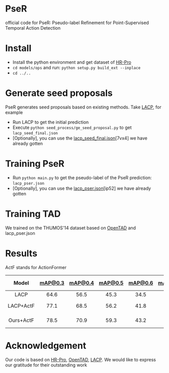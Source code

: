 # PseR
official code for PseR: Pseudo-label Refinement for Point-Supervised Temporal Action Detection

# Install

- Install the python environment and get dataset of [HR-Pro](https://github.com/pipixin321/HR-Pro)
- `cd models/ops` and run: `python setup.py build_ext --inplace`
- `cd ../..`

# Generate seed proposals

PseR generates seed proposals based on existing methods. Take [LACP](https://github.com/Pilhyeon/Learning-Action-Completeness-from-Points), for example

- Run LACP to get the initial prediction
- Execute `python seed_process/ge_seed_proposal.py` to get `lacp_seed_final.json`
- [Optionally], you can use the [lacp_seed_final.json](https://www.alipan.com/s/MKxZBUcxNnF)[7vx4] we have already gotten

# Training PseR

- Run `python main.py` to get the pseudo-label of the PseR prediction: `lacp_pser.json`
- [Optionally], you can use the [lacp_pser.json](https://www.alipan.com/s/4WcAfX8z2QB)[ip52] we have already gotten

# Training TAD

We trained on the THUMOS'14 dataset based on [OpenTAD](https://github.com/sming256/OpenTAD) and lacp_pser.json

# Results

ActF stands for ActionFormer

| Model | mAP@0.3 | mAP@0.4 | mAP@0.5 | mAP@0.6 | mAP@0.7 | ave. mAP |         Config          |                                                                                          Download                                                                                          |
| :------: | :-----: | :-----: | :-----: | :-----: | :-----: | :------: | :---------------------: | :----------------------------------------------------------------------------------------------------------------------------------------------------------------------------------------: |
| LACP  |  64.6  |  56.5  |  45.3  |  34.5  |  21.8  |  44.5   | | |
| LACP+ActF  |  77.1  |  68.5  |  56.2  |  41.8  |  23.3  |  53.4   | [config](opentad_dir/thumos_actf_i3d_lacp_pse/gpu1_id0/thumos_i3d_lacp_pse.py) | [log](https://www.alipan.com/s/HyMx892CZME)[k7b4] \| [model](https://pan.baidu.com/s/1iZ8TZslynw2ADRlJvqNsDA?pwd=9wjr) |
| Ours+ActF |  78.5  |  70.9  |  59.3  |  43.2  |  26.2  |  55.6   | [config](opentad_dir/thumos_actf_i3d_lacp_pser/gpu1_id0/thumos_i3d_lacp_pser.py) | [log](https://www.alipan.com/s/dV1hVGHeKxu)[a67a] \| [model](https://pan.baidu.com/s/1Si4JYKy9o_CKKmKuQkfkgg?pwd=qeh3) |

# Acknowledgement
Our code is based on [HR-Pro](https://github.com/pipixin321/HR-Pro), [OpenTAD](https://github.com/sming256/OpenTAD), [LACP](https://github.com/Pilhyeon/Learning-Action-Completeness-from-Points). We would like to express our gratitude for their outstanding work
